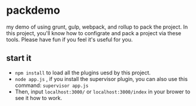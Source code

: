 # packdemo
my demo of using grunt, gulp, webpack, and rollup to pack the project.
In this project, you'll know how to configrate and pack a project via these tools.
Please have fun if you feel it's useful for you.

## start it
- `npm install` to load all the plugins uesd by this project.
- `node app.js` , if you install the supervisor plugin, you can also use this command:  `supervisor app.js`
- Then, input `localhost:3000/` or `localhost:3000/index` in your brower to see it how to work.